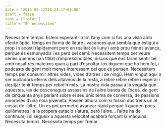```yaml
---
date = "2015-09-12T16:24:47+00:00"
draft = false
tags = ["relat"]
title = "En necessitem"
---
```

<!-- more -->

Necessitem temps. Estem esperant-lo tot l’any com si fos una visió amb efecte òptic, temps en forma de lleure i vacances que sembla que estigui a prop i s’acosti ràpidament però en realitat és lluny i amb prou feines avança, perquè és esmunyadís i es perd pel camí. Necessitem temps per veure sèries que ens han titllat d’imprescindibles, discos que ens faran sentir bé amb nosaltres mateixos quan a part d’escoltar-los diguem que ho hem fet, i podcasts de gent molt menys interessant del que es pensen. Necessitem temps per consumir altres vides, vides d’altres i de ningú. Hem vingut aquí a ser xucladors eterns dels altaveus de la resta, a rebre rebre rebre i esperar i desitjar tenir temps per rebre’n més. La nostra vida passa a la vegada que aquestes, les de desconeguts assassins de l’altre banda de l’oceà, de gent de cinquanta anys parlant sobre el seu únic tema de conversa, de passions amoroses d’una noia joveneta. Passen alhora com si fossin dos trens un al costat de l’altre. Un es pot permetre avançar ràpid perquè li queden pocs quilòmetres i a la propera estació s’atura, però l’altre… l’altre ha de continuar, i si segueix a aquesta velocitat acabarà forçant la màquina. Necessita temps. Necessita temps per frenar. 